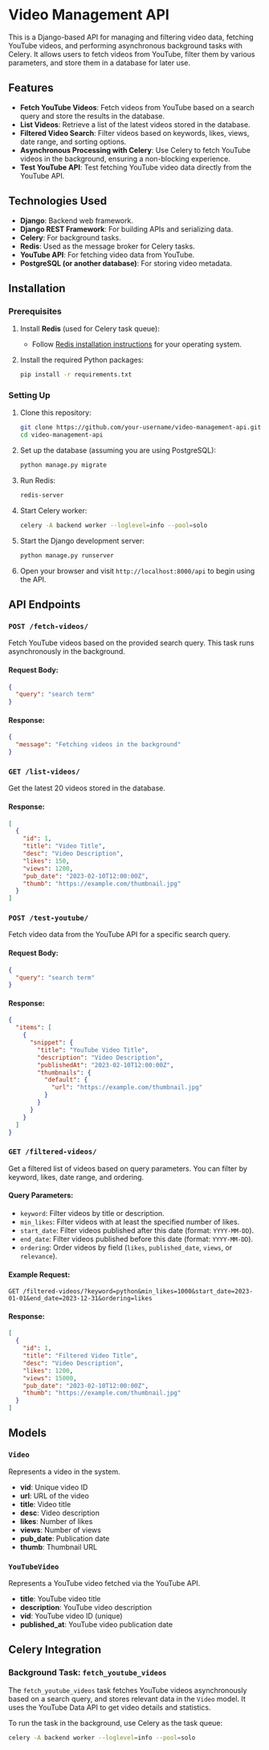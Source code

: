 # Video Management API

This is a Django-based API for managing and filtering video data, fetching YouTube videos, and performing asynchronous background tasks with Celery. It allows users to fetch videos from YouTube, filter them by various parameters, and store them in a database for later use.

## Features

- **Fetch YouTube Videos**: Fetch videos from YouTube based on a search query and store the results in the database.
- **List Videos**: Retrieve a list of the latest videos stored in the database.
- **Filtered Video Search**: Filter videos based on keywords, likes, views, date range, and sorting options.
- **Asynchronous Processing with Celery**: Use Celery to fetch YouTube videos in the background, ensuring a non-blocking experience.
- **Test YouTube API**: Test fetching YouTube video data directly from the YouTube API.

## Technologies Used

- **Django**: Backend web framework.
- **Django REST Framework**: For building APIs and serializing data.
- **Celery**: For background tasks.
- **Redis**: Used as the message broker for Celery tasks.
- **YouTube API**: For fetching video data from YouTube.
- **PostgreSQL (or another database)**: For storing video metadata.

## Installation

### Prerequisites

1. Install **Redis** (used for Celery task queue):
   - Follow [Redis installation instructions](https://redis.io/download) for your operating system.

2. Install the required Python packages:
   ```bash
   pip install -r requirements.txt
   ```

### Setting Up

1. Clone this repository:
   ```bash
   git clone https://github.com/your-username/video-management-api.git
   cd video-management-api
   ```

2. Set up the database (assuming you are using PostgreSQL):
   ```bash
   python manage.py migrate
   ```


3. Run Redis:
   ```bash
   redis-server
   ```

4. Start Celery worker:
   ```bash
   celery -A backend worker --loglevel=info --pool=solo
   ```

5. Start the Django development server:
   ```bash
   python manage.py runserver
   ```

6. Open your browser and visit `http://localhost:8000/api` to begin using the API.

## API Endpoints

### `POST /fetch-videos/`

Fetch YouTube videos based on the provided search query. This task runs asynchronously in the background.

#### Request Body:
```json
{
  "query": "search term"
}
```

#### Response:
```json
{
  "message": "Fetching videos in the background"
}
```

### `GET /list-videos/`

Get the latest 20 videos stored in the database.

#### Response:
```json
[
  {
    "id": 1,
    "title": "Video Title",
    "desc": "Video Description",
    "likes": 150,
    "views": 1200,
    "pub_date": "2023-02-10T12:00:00Z",
    "thumb": "https://example.com/thumbnail.jpg"
  }
]
```

### `POST /test-youtube/`

Fetch video data from the YouTube API for a specific search query.

#### Request Body:
```json
{
  "query": "search term"
}
```

#### Response:
```json
{
  "items": [
    {
      "snippet": {
        "title": "YouTube Video Title",
        "description": "Video Description",
        "publishedAt": "2023-02-10T12:00:00Z",
        "thumbnails": {
          "default": {
            "url": "https://example.com/thumbnail.jpg"
          }
        }
      }
    }
  ]
}
```

### `GET /filtered-videos/`

Get a filtered list of videos based on query parameters. You can filter by keyword, likes, date range, and ordering.

#### Query Parameters:
- `keyword`: Filter videos by title or description.
- `min_likes`: Filter videos with at least the specified number of likes.
- `start_date`: Filter videos published after this date (format: `YYYY-MM-DD`).
- `end_date`: Filter videos published before this date (format: `YYYY-MM-DD`).
- `ordering`: Order videos by field (`likes`, `published_date`, `views`, or `relevance`).

#### Example Request:
```http
GET /filtered-videos/?keyword=python&min_likes=1000&start_date=2023-01-01&end_date=2023-12-31&ordering=likes
```

#### Response:
```json
[
  {
    "id": 1,
    "title": "Filtered Video Title",
    "desc": "Video Description",
    "likes": 1200,
    "views": 15000,
    "pub_date": "2023-02-10T12:00:00Z",
    "thumb": "https://example.com/thumbnail.jpg"
  }
]
```

## Models

### `Video`
Represents a video in the system.

- **vid**: Unique video ID
- **url**: URL of the video
- **title**: Video title
- **desc**: Video description
- **likes**: Number of likes
- **views**: Number of views
- **pub_date**: Publication date
- **thumb**: Thumbnail URL

### `YouTubeVideo`
Represents a YouTube video fetched via the YouTube API.

- **title**: YouTube video title
- **description**: YouTube video description
- **vid**: YouTube video ID (unique)
- **published_at**: YouTube video publication date

## Celery Integration

### Background Task: `fetch_youtube_videos`

The `fetch_youtube_videos` task fetches YouTube videos asynchronously based on a search query, and stores relevant data in the `Video` model. It uses the YouTube Data API to get video details and statistics.

To run the task in the background, use Celery as the task queue:

```bash
celery -A backend worker --loglevel=info --pool=solo
```
